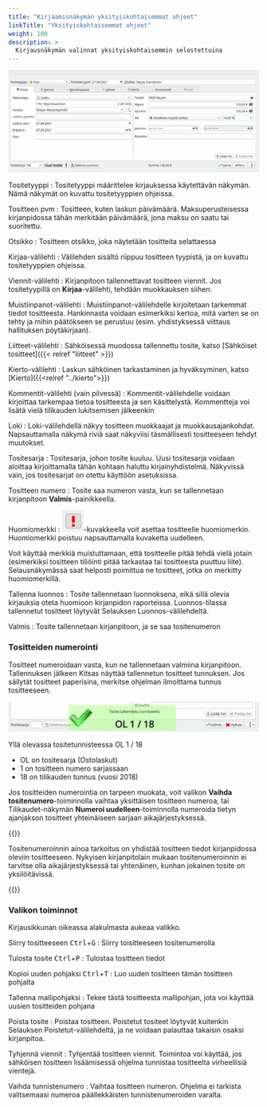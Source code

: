 ```yaml
---
title: "Kirjaamisnäkymän yksityiskohtaisemmat ohjeet"
linkTitle: "Yksityiskohtaisemmat ohjeet"
weight: 100
description: >
  Kirjausnäkymän valinnat yksityiskohtaisemmin selostettuina
---
```


![](/img/fi/kirjaus/osat/alaosa.png)

Tositetyyppi
: Tositetyyppi määrittelee kirjauksessa käytettävän näkymän. Nämä näkymät on kuvattu tositetyyppien ohjeissa.

Tositteen pvm
: Tositteen, kuten laskun päivämäärä. Maksuperusteisessa kirjanpidossa tähän merkitään päivämäärä, jona maksu on saatu tai suoritettu.

Otsikko
: Tositteen otsikko, joka näytetään tositteita selattaessa

Kirjaa-välilehti
: Välilehden sisältö riippuu tositteen tyypistä, ja on kuvattu tositetyyppien ohjeissa.

Viennit-välilehti
: Kirjanpitoon tallennettavat tositteen viennit. Jos tositetyypillä on **Kirjaa**-välilehti, tehdään muokkauksen siihen.

Muistiinpanot-välilehti
: Muistiinpanot-välilehdelle kirjoitetaan tarkemmat tiedot tositteesta. Hankinnasta voidaan esimerkiksi kertoa, mitä varten se on tehty ja mihin päätökseen se perustuu (esim. yhdistyksessä viittaus hallituksen pöytäkirjaan).

Liitteet-välilehti
: Sähköisessä muodossa tallennettu tosite, katso [Sähköiset tositteet]({{< relref "liitteet" >}})

Kierto-välilehti
: Laskun sähköinen tarkastaminen ja hyväksyminen, katso [Kierto]({{<relref "../kierto">}})

Kommentit-välilehti (vain pilvessä)
: Kommentit-välilehdelle voidaan kirjoittaa tarkempaa tietoa tositteesta ja sen käsittelystä. Kommentteja voi lisätä vielä tilikauden lukitsemisen jälkeenkin

Loki
: Loki-välilehdellä näkyy tositteen muokkaajat ja muokkausajankohdat. Napsauttamalla näkymä riviä saat näkyviisi täsmällisesti tositteeseen tehdyt muutokset.

Tositesarja
: Tositesarja, johon tosite kuuluu. Uusi tositesarja voidaan aloittaa kirjoittamalla tähän kohtaan haluttu kirjainyhdistelmä. Näkyvissä vain, jos tositesarjat on otettu käyttöön asetuksissa.

Tositteen numero
: Tosite saa numeron vasta, kun se tallennetaan kirjanpitoon **Valmis**-painikkeella.

Huomiomerkki
: ![](/img/fi/kirjaus/osat/huomiomerkki.png)-kuvakkeella voit asettaa tositteelle huomiomerkin. Huomiomerkki poistuu napsauttamalla kuvaketta uudelleen.

Voit käyttää merkkiä muistuttamaan, että tositteelle pitää tehdä vielä jotain (esimerkiksi tositteen tiliöinti pitää tarkastaa tai tositteesta puuttuu liite). Selausnäkymässä saat helposti poimittua ne tositteet, jotka on merkitty huomiomerkillä.

Tallenna luonnos
: Tosite tallennetaan luonnoksena, eikä sillä olevia kirjauksia oteta huomioon kirjanpidon raporteissa. Luonnos-tilassa tallennetut tositteet löytyvät Selauksen Luonnos-välilehdeltä.

Valmis
: Tosite tallennetaan kirjanpitoon, ja se saa tositenumeron

### Tositteiden numerointi

Tositteet numeroidaan vasta, kun ne tallennetaan valmiina kirjanpitoon. Tallennuksen jälkeen Kitsas näyttää tallennetun tositteet tunnuksen. Jos säilytät tositteet paperisina, merkitse ohjelman ilmoittama tunnus tositteeseen.

![](/img/fi/kirjaus/osat/tositetunnus.png)

Yllä olevassa tositetunnisteessa OL 1 / 18

- OL on tositesarja (Ostolaskut)
- 1 on tositteen numero sarjassaan
- 18 on tilikauden tunnus (vuosi 2018)

Jos tositteiden numerointia on tarpeen muokata, voit valikon **Vaihda tositenumero**-toiminnolla vaihtaa yksittäisen tositteen numeroa, tai Tilikaudet-näkymän **Numeroi uudelleen**-toiminnolla numeroida tietyn ajanjakson tositteet yhteinäiseen sarjaan aikajärjestyksessä.

{{<alert title="Tositteita ei tarvitse numeroida aikajärjestyksessä">}}

Tositenumeroinnin ainoa tarkoitus on yhdistää tositteen tiedot kirjanpidossa oleviin tositteeseen. Nykyisen kirjanpitolain mukaan tositenumeroinnin ei tarvitse olla aikajärjestyksessä tai yhtenäinen, kunhan jokainen tosite on yksilöitävissä.

{{</alert>}}

### Valikon toiminnot

Kirjausikkunan oikeassa alakulmasta aukeaa valikko.

Siirry tositteeseen <kbd>Ctrl</kbd>+<kbd>G</kbd>
: Siirry toisitteeseen tositenumerolla

Tulosta tosite <kbd>Ctrl</kbd>+<kbd>P</kbd>
: Tulostaa tositteen tiedot

Kopioi uuden pohjaksi <kbd>Ctrl</kbd>+<kbd>T</kbd>
: Luo uuden tositteen tämän tositteen pohjalta

Tallenna mallipohjaksi
: Tekee tästä tositteesta mallipohjan, jota voi käyttää uusien tositteiden pohjana

Poista tosite
: Poistaa tositteen. Poistetut tositeet löytyvät kuitenkin Selauksen Poistetut-välilehdeltä, ja ne voidaan palauttaa takaisin osaksi kirjanpitoa.

Tyhjennä viennit
: Tyhjentää tositteen viennit. Toimintoa voi käyttää, jos sähköisen tositteen lisäämisessä ohjelma tunnistaa tositteelta virheellisiä vientejä.

Vaihda tunnistenumero
: Vaihtaa tositteen numeron. Ohjelma ei tarkista valitsemaasi numeroa päällekkäisten tunnistenumeroiden varalta.
